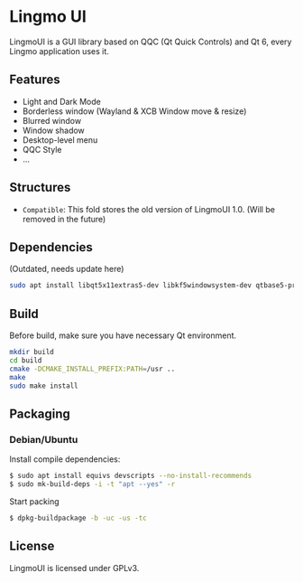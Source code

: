 # Lingmo UI

LingmoUI is a GUI library based on QQC (Qt Quick Controls) and Qt 6, every Lingmo application uses it.

## Features

* Light and Dark Mode
* Borderless window (Wayland & XCB Window move & resize)
* Blurred window
* Window shadow
* Desktop-level menu
* QQC Style
* ...

## Structures

- `Compatible`: This fold stores the old version of LingmoUI 1.0. (Will be removed in the future)

## Dependencies

(Outdated, needs update here)

```bash
sudo apt install libqt5x11extras5-dev libkf5windowsystem-dev qtbase5-private-dev libxcb1-dev libxcb-shape0-dev libxcb-icccm4-dev -y
```

## Build
Before build, make sure you have necessary Qt environment.

```bash
mkdir build
cd build
cmake -DCMAKE_INSTALL_PREFIX:PATH=/usr ..
make
sudo make install
```

## Packaging

### Debian/Ubuntu

Install compile dependencies:

```bash
$ sudo apt install equivs devscripts --no-install-recommends
$ sudo mk-build-deps -i -t "apt --yes" -r
```

Start packing

```bash
$ dpkg-buildpackage -b -uc -us -tc
```

## License

LingmoUI is licensed under GPLv3.
